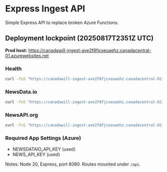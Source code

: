 # Express Ingest API

Simple Express API to replace broken Azure Functions.

## Deployment lockpoint (20250817T2351Z UTC)

**Prod host:** https://canadawill-ingest-ave2f8fjcxeuaehz.canadacentral-01.azurewebsites.net

### Health
```bash
curl -fsS "https://canadawill-ingest-ave2f8fjcxeuaehz.canadacentral-01.azurewebsites.net/api/health"
```

### NewsData.io
```bash
curl -fsS "https://canadawill-ingest-ave2f8fjcxeuaehz.canadacentral-01.azurewebsites.net/api/newsdata?q=bitcoin&size=3&removeduplicate=1"
```

### NewsAPI.org
```bash
curl -fsS "https://canadawill-ingest-ave2f8fjcxeuaehz.canadacentral-01.azurewebsites.net/api/newsapi/top-headlines?q=bitcoin&language=en&pageSize=3"
```

### Required App Settings (Azure)
- NEWSDATAIO_API_KEY (used)
- NEWS_API_KEY (used)

Notes: Node 20, Express, port 8080. Routes mounted under `/api`. 

<!-- Deployment test: 2025-09-01 10:30 CT - Testing push to main triggers deploy -->
<!-- Deployment test: 2025-09-01 10:35 CT - Testing fixed app-name canadawill-ingest --> 